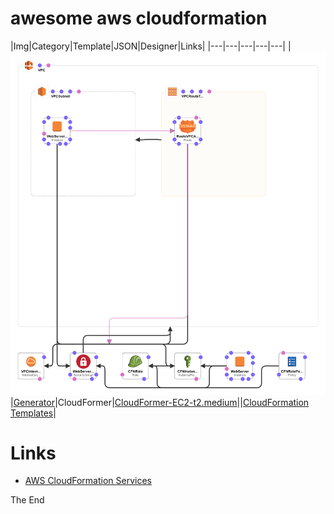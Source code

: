 # awesome aws cloudformation

|Img|Category|Template|JSON|Designer|Links|
|---|---|---|---|---|
|![template-designer-CloudFormer-EC2-t2.medium](assets/imgs/template-designer-CloudFormer-EC2-t2.medium.png)|[Generator](https://docs.aws.amazon.com/AWSCloudFormation/latest/UserGuide/cfn-using-cloudformer.html)|CloudFormer|[CloudFormer-EC2-t2.medium](assets/config/template-CloudFormer-EC2-t2.medium.yaml)||[CloudFormation Templates](https://aws.amazon.com/cloudformation/aws-cloudformation-templates/)|

# Links

* [AWS CloudFormation Services](https://docs.aws.amazon.com/AWSCloudFormation/latest/UserGuide/sample-templates-services-us-west-2.html)

The End
